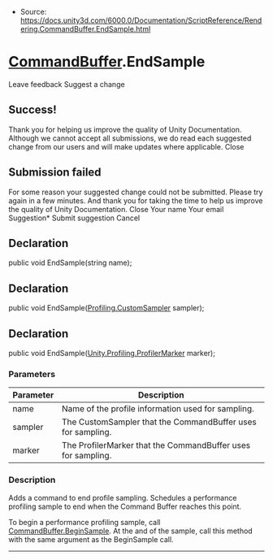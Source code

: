 * Source: https://docs.unity3d.com/6000.0/Documentation/ScriptReference/Rendering.CommandBuffer.EndSample.html

#  [CommandBuffer](https://docs.unity3d.com/6000.0/Documentation/ScriptReference/Rendering.CommandBuffer.html).EndSample
Leave feedback
Suggest a change
## Success!
Thank you for helping us improve the quality of Unity Documentation. Although we cannot accept all submissions, we do read each suggested change from our users and will make updates where applicable.
Close
## Submission failed
For some reason your suggested change could not be submitted. Please <a>try again</a> in a few minutes. And thank you for taking the time to help us improve the quality of Unity Documentation.
Close
Your name Your email Suggestion* Submit suggestion
Cancel
## Declaration
public void EndSample(string name); 
## Declaration
public void EndSample([Profiling.CustomSampler](https://docs.unity3d.com/6000.0/Documentation/ScriptReference/Profiling.CustomSampler.html) sampler); 
## Declaration
public void EndSample([Unity.Profiling.ProfilerMarker](https://docs.unity3d.com/6000.0/Documentation/ScriptReference/Unity.Profiling.ProfilerMarker.html) marker); 
### Parameters
Parameter | Description  
---|---  
name | Name of the profile information used for sampling.  
sampler | The CustomSampler that the CommandBuffer uses for sampling.  
marker | The ProfilerMarker that the CommandBuffer uses for sampling.  
### Description
Adds a command to end profile sampling.
Schedules a performance profiling sample to end when the Command Buffer reaches this point.  
  
To begin a performance profiling sample, call [CommandBuffer.BeginSample](https://docs.unity3d.com/6000.0/Documentation/ScriptReference/Rendering.CommandBuffer.BeginSample.html). At the and of the sample, call this method with the same argument as the BeginSample call.
* * *
